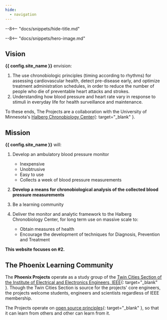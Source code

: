 ```yaml
---
hide:
  - navigation
---
```

--8<-- "docs/snippets/hide-title.md"

--8<-- "docs/snippets/hero-image.md"

## Vision

**{{ config.site_name }}** envision:

1. The use chronobiologic principles (timing according to rhythms) for assessing cardiovascular health, detect pre-disease early, and optimize treatment administration schedules, in order to reduce the number of people who die of preventable heart attacks and strokes.
2. Understanding how blood pressure and heart rate vary in response to stimuli in everyday life for health surveillance and maintenance.

To these ends, The Projects are a collaboration with the University of Minnesota's [Halberg Chronobiology Center](https://halbergchronobiologycenter.umn.edu){: target="_blank" }.

## Mission

**{{ config.site_name }}** will: 

1.  Develop an ambulatory blood pressure monitor

    * Inexpensive
    * Unobtrusive
    * Easy to use
    * Collects a week of blood pressure measurements

2. **Develop a means for chronobiological analysis of the collected blood pressure measurements**

3. Be a learning community

4. Deliver the monitor and analytic framework to the Halberg Chronobiology Center, for long term use on massive scale to:

    * Obtain measures of health
    * Encourage the development of techniques for Diagnosis, Prevention and Treatment

**This website focuses on #2.**

## The Phoenix Learning Community

The **Phoenix Projects** operate as a study group of the [Twin Cities Section of the Institute of Electrical and Electronics Engineers, IEEE](https://tc-ieee.org){: target="_blank" }. Though the Twin Cities Section is source for the projects' core engineers, the projects welcome students, engineers and scientists regardless of IEEE membership.

The Projects operate on [open source principles](https://opensource.org/osd/){: target="_blank" }, so that it can learn from others and other can learn from it.

